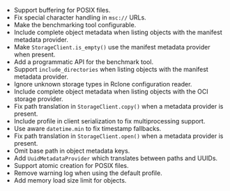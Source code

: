 - Support buffering for POSIX files.
- Fix special character handling in `msc://` URLs.
- Make the benchmarking tool configurable.
- Include complete object metadata when listing objects with the manifest metadata provider.
- Make `StorageClient.is_empty()` use the manifest metadata provider when present.
- Add a programmatic API for the benchmark tool.
- Support `include_directories` when listing objects with the manifest metadata provider.
- Ignore unknown storage types in Rclone configuration reader.
- Include complete object metadata when listing objects with the OCI storage provider.
- Fix path translation in `StorageClient.copy()` when a metadata provider is present.
- Include profile in client serialization to fix multiprocessing support.
- Use aware `datetime.min` to fix timestamp fallbacks.
- Fix path translation in `StorageClient.open()` when a metadata provider is present.
- Omit base path in object metadata keys.
- Add `UuidMetadataProvider` which translates between paths and UUIDs.
- Support atomic creation for POSIX files.
- Remove warning log when using the default profile.
- Add memory load size limit for objects.
